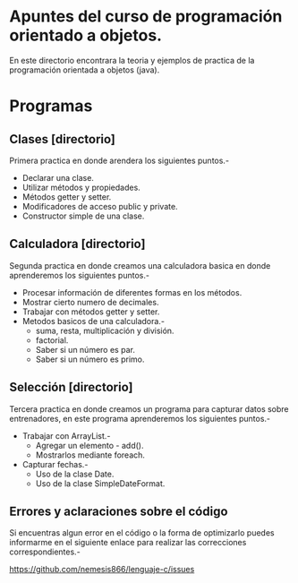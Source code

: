 Apuntes del curso de programación orientado a objetos.
======================================================

En este directorio encontrara la teoria y ejemplos de practica de la programación orientada a objetos (java).

# Programas

## Clases [directorio]

Primera practica en donde arendera los siguientes puntos.-

* Declarar una clase.
* Utilizar métodos y propiedades.
* Métodos getter y setter.
* Modificadores de acceso public y private.
* Constructor simple de una clase.

## Calculadora [directorio]

Segunda practica en donde creamos una calculadora basica en donde aprenderemos los siguientes puntos.-

* Procesar información de diferentes formas en los métodos.
* Mostrar cierto numero de decimales.
* Trabajar con métodos getter y setter.
* Metodos basicos de una calculadora.-
	* suma, resta, multiplicación y división.
	* factorial.
	* Saber si un número es par.
	* Saber si un número es primo.

## Selección [directorio]

Tercera practica en donde creamos un programa para capturar datos sobre entrenadores, en este programa aprenderemos los siguientes puntos.-

* Trabajar con ArrayList.-
	* Agregar un elemento - add().
	* Mostrarlos mediante foreach.
* Capturar fechas.-
	* Uso de la clase Date.
	* Uso de la clase SimpleDateFormat.

## Errores y aclaraciones sobre el código

Si encuentras algun error en el código o la forma de optimizarlo puedes informarme en el siguiente enlace para realizar las correcciones correspondientes.-

<a href="https://github.com/nemesis866/Lenguaje-c/issues">https://github.com/nemesis866/lenguaje-c/issues</a>